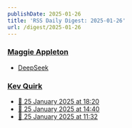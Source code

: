 ```yaml
---
publishDate: 2025-01-26
title: 'RSS Daily Digest: 2025-01-26'
url: /digest/2025-01-26
---
```


### [Maggie Appleton](https://maggieappleton.com/)

  * [DeepSeek](https://maggieappleton.com/2025-01-deepseek/)
  
### [Kev Quirk](https://kevquirk.com/)

  * [📝 25 January 2025 at 18:20](https://kevquirk.com/notes/20250125-1820)
  * [📝 25 January 2025 at 14:40](https://kevquirk.com/notes/20250125-1440)
  * [📝 25 January 2025 at 11:32](https://kevquirk.com/notes/20250125-1132)
  
